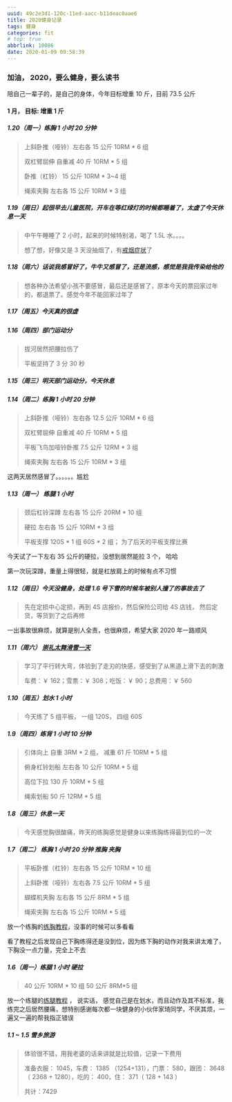 ```yaml
---
uuid: 49c2e3d1-120c-11ed-aacc-b11deac0aae6
title: 2020健身记录
tags: 健身
categories: fit
# top: true
abbrlink: 10086
date: 2020-01-09 09:58:39
---
```


### 加油， 2020，要么健身，要么读书

陪自己一辈子的，是自己的身体，今年目标增重 10 斤，目前 73.5 公斤

<!-- more -->

#### 1 月， 目标: 增重 1 斤

##### 1.20（周一）练胸 1 小时 20 分钟

> 上斜卧推（哑铃）左右各 15 公斤 10RM \* 6 组
>
> 双杠臂屈伸 自重减 40 斤 10RM \* 5 组
>
> 卧推（杠铃） 15 公斤 10RM \* 3~4 组
>
> 绳索夹胸 左右各 15 公斤 10RM \* 3 组

##### 1.19（周日）起很早去儿童医院，开车在等红绿灯的时候都睡着了，太虚了今天休息一天

> 中午午睡睡了 2 小时，起来的时候特别渴，喝了 1.5L 水。。。。
>
> 想了想，好像又是 3 天没抽烟了，有[戒烟症状](https://zhuanlan.zhihu.com/p/39408838)了

##### 1.18（周六）话说我感冒好了，牛牛又感冒了，还是流感，感觉是我我传染给他的

> 想各种办法希望小孩不要感冒，最后还是感冒了，原本今天的票回家过年的，都退票了。感觉今年不能回家过年了

##### 1.17（周五）今天真的很虚

##### 1.16（周四）部门运动分

> 拔河居然把腰拉伤了
>
> 平板坚持了 3 分 30 秒

##### 1.15（周三）明天部门运动分，今天休息

##### 1.14（周二）练胸 1 小时 20 分钟

> 上斜卧推（哑铃）左右各 12.5 公斤 10RM \* 6 组
>
> 双杠臂屈伸 自重减 40 斤 10RM \* 5 组
>
> 平板飞鸟加哑铃卧推 7.5 公斤 12RM \* 3 组
>
> 绳索夹胸 左右各 15 公斤 10RM \* 3 组

这两天居然感冒了。。。。。。尴尬

##### 1.13（周一） 练腿 1 小时

> 颈后杠铃深蹲 左右各 15 公斤 20RM \* 10 组
>
> 硬拉 左右各 15 公斤 10RM \* 3 组
>
> 平板支撑 120S \* 1 组 60S \* 2 组； 为了后天的平板支撑比赛

今天试了一下左右 35 公斤的硬拉，没想到居然能拉 3 个， 哈哈

第一次玩深蹲，重量上得很轻，就是杠放肩上的时候有点不习惯

##### 1.12（周日）今天没健身，处理 1.6 号下雪的时候车被别人撞了的事故去了

> 先在定损中心定损，再到 4S 店报价，然后保险公司给 4S 店钱， 然后定货，等货到了之后再修

一出事故很麻烦，就算是别人全责，也很麻烦，希望大家 2020 年一路顺风

##### 1.11（周六） [崇礼太舞滑雪一天](/thaiwooski.html)

> 学习了平行转大弯，体验到了走刃的快感，感受到了从黑道上滑下去的刺激
>
> 车费：￥ 162；雪票：￥ 308；吃饭：￥ 90；总费用：￥ 560

##### 1.10（周五）划水 1 小时

> 今天练了 5 组平板， 一组 120S， 四组 60S

##### 1.9（周四）练背 1 小时 10 分钟

> 引体向上 自重 3RM \* 2 组， 减重 61 斤 10RM \* 5 组
>
> 俯身杠铃划船 左右各 10 公斤 10RM \* 5 组
>
> 高位下拉 130 斤 10RM \* 5 组
>
> 绳索划船 50 斤 12RM \* 5 组

##### 1.8（周三）休息一天

> 今天感觉胸很酸痛，昨天的练胸感觉是健身以来练胸练得最到位的一次

##### 1.7（周二） 练胸 1 小时 20 分钟 推胸 夹胸

> 平板卧推（杠铃）左右各 15 公斤 10RM \* 10 组
>
> 上斜卧推（哑铃）左右各 7.5 公斤 10RM \* 5 组
>
> 蝴蝶机夹胸 左右各 15 公斤 8RM \* 5 组
>
> 绳索夹胸 左右各 15 公斤 10RM \* 5 组

放一个练胸的[练胸教程](https://zhuanlan.zhihu.com/p/38583580)，没事的时候可以多看看

看了教程之后发现自己下胸练得还是没到位，因为练下胸的动作对我来讲太难了，下胸没一点力量，完全上不去

##### 1.6（周一）练腿 1 小时 硬拉

> 40 公斤 10RM \* 10 组 50 公斤 8RM\*5 组

放一个练腿的[练腿教程](https://www.zhihu.com/question/54873522) ， 说实话， 感觉自己是在划水，而且动作及其不标准，我练完之后居然腰痛，想特别感谢每次都一块健身的小伙伴家琦同学，不厌其烦，一遍又一遍的帮我指正错误

##### 1.1 ~ 1.5 雪乡旅游

> 体验很不错，用我老婆的话来讲就是比较值，记录一下费用
>
> 准备衣服： 1045，车费： 1385 （1254+131），门票： 580，跟团： 3648（ 2368 + 1280），吃的： 400，住： 371（ 128 + 143 ）
>
> 共计：7429
